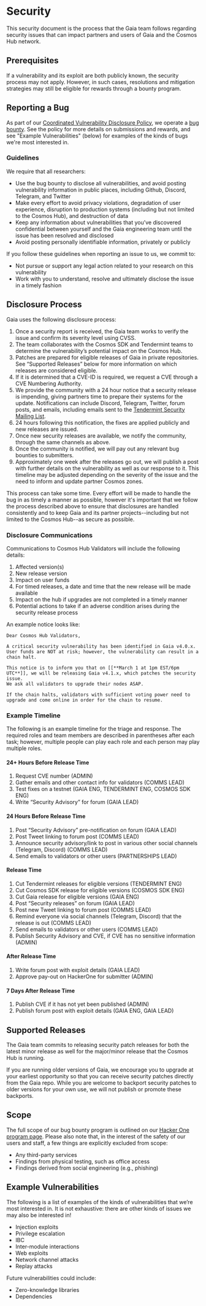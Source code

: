 # Security

This security document is the process that the Gaia team follows regarding security issues
that can impact partners and users of Gaia and the Cosmos Hub network.

## Prerequisites

If a vulnerability and its exploit are both publicly known, the security process may not apply.
However, in such cases, resolutions and mitigation strategies may still be eligible for rewards through a bounty program.

## Reporting a Bug

As part of our [Coordinated Vulnerability Disclosure
Policy](https://tendermint.com/security), we operate a [bug
bounty](https://hackerone.com/tendermint).
See the policy for more details on submissions and rewards, and see "Example Vulnerabilities" (below) for examples of the kinds of bugs we're most interested in.

### Guidelines

We require that all researchers:

* Use the bug bounty to disclose all vulnerabilities, and avoid posting vulnerability information in public places, including Github, Discord, Telegram, and Twitter
* Make every effort to avoid privacy violations, degradation of user experience, disruption to production systems (including but not limited to the Cosmos Hub), and destruction of data
* Keep any information about vulnerabilities that you’ve discovered confidential between yourself and the Gaia engineering team until the issue has been resolved and disclosed
* Avoid posting personally identifiable information, privately or publicly

If you follow these guidelines when reporting an issue to us, we commit to:

* Not pursue or support any legal action related to your research on this vulnerability
* Work with you to understand, resolve and ultimately disclose the issue in a timely fashion

## Disclosure Process

Gaia uses the following disclosure process:

1. Once a security report is received, the Gaia team works to verify the issue and confirm its severity level using CVSS.
2. The team collaborates with the Cosmos SDK and Tendermint teams to determine the vulnerability’s potential impact on the Cosmos Hub.
3. Patches are prepared for eligible releases of Gaia in private repositories. See “Supported Releases” below for more information on which releases are considered eligible.
4. If it is determined that a CVE-ID is required, we request a CVE through a CVE Numbering Authority.
5. We provide the community with a 24 hour notice that a security release is impending, giving partners time to prepare their systems for the update. Notifications can include Discord, Telegram, Twitter, forum posts, and emails, including emails sent to the [Tendermint Security Mailing List](https://berlin.us4.list-manage.com/subscribe?u=431b35421ff7edcc77df5df10&id=3fe93307bc).
6. 24 hours following this notification, the fixes are applied publicly and new releases are issued.
7. Once new security releases are available, we notify the community, through the same channels as above. <!-- We also publish a Security Advisory on Github and publish the CVE, as long as neither the Security Advisory nor the CVE include any information on how to exploit these vulnerabilities beyond what information is already available in the patch itself. -->
8. Once the community is notified, we will pay out any relevant bug bounties to submitters.
9. Approximately one week after the releases go out, we will publish a post with further details on the vulnerability as well as our response to it. This timeline may be adjusted depending on the severity of the issue and the need to inform and update partner Cosmos zones.

This process can take some time. Every effort will be made to handle the bug in as timely a manner as possible, however it's important that we follow the process described above to ensure that disclosures are handled consistently and to keep Gaia and its partner projects--including but not limited to the Cosmos Hub--as secure as possible.

### Disclosure Communications

Communications to Cosmos Hub Validators will include the following details:

1. Affected version(s)
1. New release version
1. Impact on user funds
1. For timed releases, a date and time that the new release will be made available
1. Impact on the hub if upgrades are not completed in a timely manner
1. Potential actions to take if an adverse condition arises during the security release process

An example notice looks like:

```
Dear Cosmos Hub Validators,

A critical security vulnerability has been identified in Gaia v4.0.x. 
User funds are NOT at risk; however, the vulnerability can result in a chain halt.

This notice is to inform you that on [[**March 1 at 1pm EST/6pm UTC**]], we will be releasing Gaia v4.1.x, which patches the security issue. 
We ask all validators to upgrade their nodes ASAP.

If the chain halts, validators with sufficient voting power need to upgrade and come online in order for the chain to resume.
```

### Example Timeline

The following is an example timeline for the triage and response. The required roles and team members are described in parentheses after each task; however, multiple people can play each role and each person may play multiple roles.

#### 24+ Hours Before Release Time

1. Request CVE number (ADMIN)
2. Gather emails and other contact info for validators (COMMS LEAD)
3. Test fixes on a testnet  (GAIA ENG, TENDERMINT ENG, COSMOS SDK ENG)
4. Write “Security Advisory” for forum (GAIA LEAD)

#### 24 Hours Before Release Time

1. Post “Security Advisory” pre-notification on forum (GAIA LEAD)
2. Post Tweet linking to forum post (COMMS LEAD)
3. Announce security advisory/link to post in various other social channels (Telegram, Discord) (COMMS LEAD)
4. Send emails to validators or other users (PARTNERSHIPS LEAD)

#### Release Time

1. Cut Tendermint releases for eligible versions (TENDERMINT ENG)
2. Cut Cosmos SDK release for eligible versions (COSMOS SDK ENG)
3. Cut Gaia release for eligible versions (GAIA ENG)
4. Post “Security releases” on forum (GAIA LEAD)
5. Post new Tweet linking to forum post (COMMS LEAD)
6. Remind everyone via social channels (Telegram, Discord)  that the release is out (COMMS LEAD)
7. Send emails to validators or other users (COMMS LEAD)
8. Publish Security Advisory and CVE, if CVE has no sensitive information (ADMIN)

#### After Release Time

1. Write forum post with exploit details (GAIA LEAD)
2. Approve pay-out on HackerOne for submitter (ADMIN)

#### 7 Days After Release Time

1. Publish CVE if it has not yet been published (ADMIN)
2. Publish forum post with exploit details (GAIA ENG, GAIA LEAD)

## Supported Releases

The Gaia team commits to releasing security patch releases for both the latest minor release as well for the major/minor release that the Cosmos Hub is running.

If you are running older versions of Gaia, we encourage you to upgrade at your earliest opportunity so that you can receive security patches directly from the Gaia repo. While you are welcome to backport security patches to older versions for your own use, we will not publish or promote these backports.

## Scope

The full scope of our bug bounty program is outlined on our [Hacker One program page](https://hackerone.com/tendermint). Please also note that, in the interest of the safety of our users and staff, a few things are explicitly excluded from scope:

* Any third-party services
* Findings from physical testing, such as office access
* Findings derived from social engineering (e.g., phishing)

## Example Vulnerabilities

The following is a list of examples of the kinds of vulnerabilities that we’re most interested in. It is not exhaustive: there are other kinds of issues we may also be interested in!

* Injection exploits
* Privilege escalation
* IBC
* Inter-module interactions
* Web exploits
* Network channel attacks
* Replay attacks

Future vulnerabilities could include:

* Zero-knowledge libraries
* Dependencies

